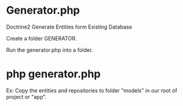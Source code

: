 # Generator.php
Doctrine2 Generate Entities form Existing Database 

Create a folder GENERATOR.

Run the generator.php into a folder.

# php generator.php

Ex: Copy the entities and repositories to folder "models" in our root of project or "app".

  

